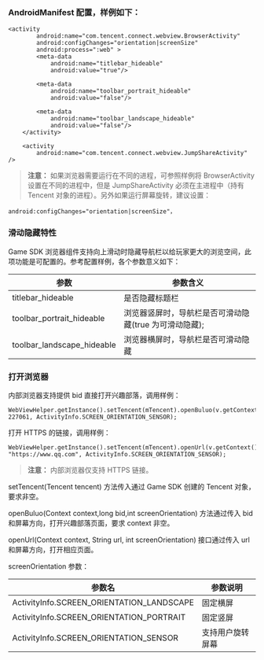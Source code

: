 
### AndroidManifest 配置，样例如下：
```
<activity
    	android:name="com.tencent.connect.webview.BrowserActivity"
    	android:configChanges="orientation|screenSize"
    	android:process=":web" >
    	<meta-data
        	android:name="titlebar_hideable"
        	android:value="true"/>

    	<meta-data
        	android:name="toolbar_portrait_hideable"
        	android:value="false"/>

    	<meta-data
        	android:name="toolbar_landscape_hideable"
        	android:value="false"/>
	</activity>

	<activity
    	android:name="com.tencent.connect.webview.JumpShareActivity" />
```

>**注意：**
>如果浏览器需要运行在不同的进程，可参照样例将 BrowserActivity 设置在不同的进程中，但是 JumpShareActivity 必须在主进程中（持有 Tencent 对象的进程）。另外如果运行屏幕旋转，建议设置：
>

```
android:configChanges="orientation|screenSize"，
```

### 滑动隐藏特性
Game SDK 浏览器组件支持向上滑动时隐藏导航栏以给玩家更大的浏览空间，此项功能是可配置的。参考配置样例，各个参数意义如下：

| 参数 | 参数含义 | 
|---------|---------|
| titlebar_hideable | 是否隐藏标题栏  | 
| toolbar_portrait_hideable | 浏览器竖屏时，导航栏是否可滑动隐藏(true 为可滑动隐藏);  | 
| toolbar_landscape_hideable  | 浏览器横屏时，导航栏是否可滑动隐藏 | 

### 打开浏览器
内部浏览器支持提供 bid 直接打开兴趣部落，调用样例：

```
WebViewHelper.getInstance().setTencent(mTencent).openBuluo(v.getContext(), 227061, ActivityInfo.SCREEN_ORIENTATION_SENSOR);
```

打开 HTTPS 的链接，调用样例：

```
WebViewHelper.getInstance().setTencent(mTencent).openUrl(v.getContext(), "https://www.qq.com", ActivityInfo.SCREEN_ORIENTATION_SENSOR);
```
>**注意：**
>内部浏览器仅支持 HTTPS 链接。

setTencent(Tencent tencent) 方法传入通过 Game SDK 创建的 Tencent 对象，要求非空。

openBuluo(Context context,long bid,int screenOrientation) 方法通过传入 bid 和屏幕方向，打开兴趣部落页面，要求 context 非空。

openUrl(Context context, String url, int screenOrientation) 接口通过传入 url 和屏幕方向，打开相应页面。

screenOrientation 参数：

| 参数名 | 参数说明 | 
|---------|---------|
|ActivityInfo.SCREEN_ORIENTATION_LANDSCAPE | 固定横屏| 
|ActivityInfo.SCREEN_ORIENTATION_PORTRAIT | 固定竖屏 | 
|ActivityInfo.SCREEN_ORIENTATION_SENSOR | 支持用户旋转屏幕| 



